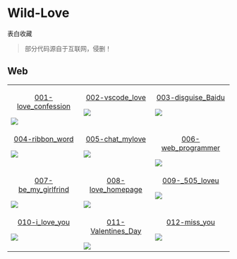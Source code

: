 # Wild-Love 

表白收藏

> 部分代码源自于互联网，侵删！

## Web

<table align="center">
    <!-- 第一行 -->
    <tr>
    <td valign="top">
        <a href="https://love.mew.wang/Web/001-love_confession">
            <p align="center">001-love_confession</p>
            <img src="https://love.mew.wang/Web/001-love_confession/images/Screenshot.png"/>
        </a>
    </td>
    <td valign="top">
        <a href="https://love.mew.wang/Web/002-vscode_love">
            <p align="center">002-vscode_love</p>
            <img src="https://love.mew.wang/Web/002-vscode_love/images/Screenshot.png"/>
        </a>
    </td>
    <td valign="top">
        <a href="https://love.mew.wang/Web/003-disguise_Baidu">
            <p align="center">003-disguise_Baidu</p>
            <img src="https://love.mew.wang/Web/003-disguise_Baidu/images/Screenshot.png"/>
        </a>
    </td>
    </tr>
    <!-- 第二行 -->
    <tr>
    <td valign="top">
        <a href="https://love.mew.wang/Web/004-ribbon_word">
            <p align="center">004-ribbon_word</p>
            <img src="https://love.mew.wang/Web/004-ribbon_word/img/Screenshot.png"/>
        </a>
    </td>
    <td valign="top">
        <a href="https://love.mew.wang/Web/005-chat_mylove">
            <p align="center">005-chat_mylove</p>
            <img src="https://love.mew.wang/Web/005-chat_mylove/img/Screenshot.jpg"/>
        </a>
    </td>
    <td valign="top">
        <a href="https://love.mew.wang/Web/006-web_programmer">
            <p align="center">006-web_programmer</p>
            <img src="https://love.mew.wang/Web/006-web_programmer/images/Screenshot.png"/>
        </a>
    </td>
    </tr>
    <!-- 第三行 -->
    <tr>
    <td valign="top">
        <a href="https://love.mew.wang/Web/007-be_my_girlfrind">
            <p align="center">007-be_my_girlfrind</p>
            <img src="https://love.mew.wang/Web/007-be_my_girlfrind/img/Screenshot.png"/>
        </a>
    </td>
    <td valign="top">
        <a href="https://love.mew.wang/Web/008-love_homepage">
            <p align="center">008-love_homepage</p>
            <img src="https://love.mew.wang/Web/008-love_homepage/img/Screenshot.png"/>
        </a>
    </td>
    <td valign="top">
        <a href="https://love.mew.wang/Web/009-_505_loveu">
            <p align="center">009-_505_loveu</p>
            <img src="https://love.mew.wang/Web/009-_520_loveu/img/Screenshot.png"/>
        </a>
    </td>
    </tr>
    <!-- 第四行 -->
    <tr>
    <td valign="top">
        <a href="https://love.mew.wang/Web/010-i_love_you">
            <p align="center">010-i_love_you</p>
            <img src="https://love.mew.wang/Web/010-i_love_you/img/Screenshot.png"/>
        </a>
    </td>
    <td valign="top">
        <a href="https://love.mew.wang/Web/011-my_valentines_day">
            <p align="center">011-Valentines_Day</p>
            <img src="https://love.mew.wang/Web/011-my_valentines_day/images/Screenshot.png"/>
        </a>
    </td>
    <td valign="top">
        <a href="https://love.mew.wang/Web/012-miss_you">
            <p align="center">012-miss_you</p>
            <img src="https://love.mew.wang/Web/012-miss_you/images/Screenshot.png"/>
        </a>
    </td>
    </tr>
</table>
